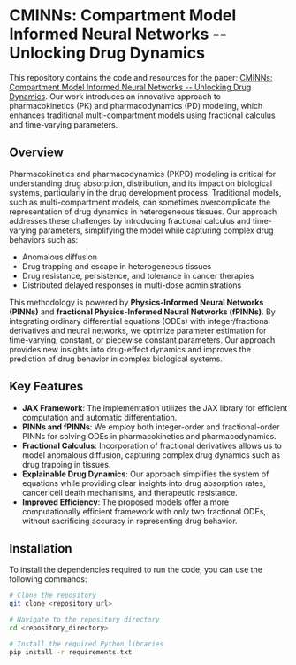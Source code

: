 # CMINNs: Compartment Model Informed Neural Networks -- Unlocking Drug Dynamics

This repository contains the code and resources for the paper: [CMINNs: Compartment Model Informed Neural Networks -- Unlocking Drug Dynamics](https://arxiv.org/abs/2409.12998). Our work introduces an innovative approach to pharmacokinetics (PK) and pharmacodynamics (PD) modeling, which enhances traditional multi-compartment models using fractional calculus and time-varying parameters.

## Overview

Pharmacokinetics and pharmacodynamics (PKPD) modeling is critical for understanding drug absorption, distribution, and its impact on biological systems, particularly in the drug development process. Traditional models, such as multi-compartment models, can sometimes overcomplicate the representation of drug dynamics in heterogeneous tissues. Our approach addresses these challenges by introducing fractional calculus and time-varying parameters, simplifying the model while capturing complex drug behaviors such as:

- Anomalous diffusion
- Drug trapping and escape in heterogeneous tissues
- Drug resistance, persistence, and tolerance in cancer therapies
- Distributed delayed responses in multi-dose administrations

This methodology is powered by **Physics-Informed Neural Networks (PINNs)** and **fractional Physics-Informed Neural Networks (fPINNs)**. By integrating ordinary differential equations (ODEs) with integer/fractional derivatives and neural networks, we optimize parameter estimation for time-varying, constant, or piecewise constant parameters. Our approach provides new insights into drug-effect dynamics and improves the prediction of drug behavior in complex biological systems.

## Key Features
- **JAX Framework**: The implementation utilizes the JAX library for efficient computation and automatic differentiation.
- **PINNs and fPINNs**: We employ both integer-order and fractional-order PINNs for solving ODEs in pharmacokinetics and pharmacodynamics.
- **Fractional Calculus**: Incorporation of fractional derivatives allows us to model anomalous diffusion, capturing complex drug dynamics such as drug trapping in tissues.
- **Explainable Drug Dynamics**: Our approach simplifies the system of equations while providing clear insights into drug absorption rates, cancer cell death mechanisms, and therapeutic resistance.
- **Improved Efficiency**: The proposed models offer a more computationally efficient framework with only two fractional ODEs, without sacrificing accuracy in representing drug behavior.

## Installation

To install the dependencies required to run the code, you can use the following commands:

```bash
# Clone the repository
git clone <repository_url>

# Navigate to the repository directory
cd <repository_directory>

# Install the required Python libraries
pip install -r requirements.txt
